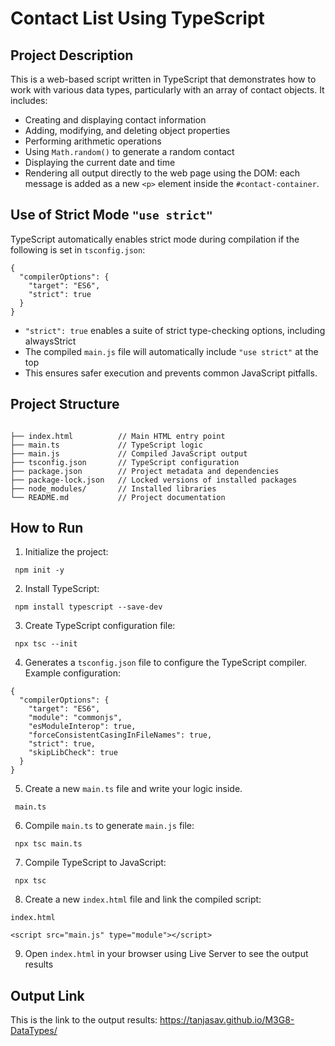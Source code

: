 # Contact List Using TypeScript

## Project Description

This is a web-based script written in TypeScript that demonstrates how to work with various data types, particularly with an array of contact objects. It includes:
- Creating and displaying contact information
- Adding, modifying, and deleting object properties
- Performing arithmetic operations
- Using `Math.random()` to generate a random contact
- Displaying the current date and time
- Rendering all output directly to the web page using the DOM: each message is added as a new `<p>` element inside the `#contact-container`.

## Use of Strict Mode `"use strict"`

TypeScript automatically enables strict mode during compilation if the following is set in `tsconfig.json`:
``` 
{  
  "compilerOptions": {  
    "target": "ES6",  
    "strict": true  
  }  
}
```
- `"strict": true` enables a suite of strict type-checking options, including alwaysStrict
- The compiled `main.js` file will automatically include `"use strict"` at the top
- This ensures safer execution and prevents common JavaScript pitfalls.

## Project Structure
```

├── index.html          // Main HTML entry point  
├── main.ts             // TypeScript logic  
├── main.js             // Compiled JavaScript output  
├── tsconfig.json       // TypeScript configuration  
├── package.json        // Project metadata and dependencies  
├── package-lock.json   // Locked versions of installed packages  
├── node_modules/       // Installed libraries  
└── README.md           // Project documentation
```

## How to Run
1. Initialize the project:
```
 npm init -y
```
 
2. Install TypeScript:
```
 npm install typescript --save-dev
```
3. Create TypeScript configuration file:
```
 npx tsc --init
```
4.	Generates a `tsconfig.json` file to configure the TypeScript compiler. Example configuration:
```
{
  "compilerOptions": {
    "target": "ES6",
    "module": "commonjs",
    "esModuleInterop": true,
    "forceConsistentCasingInFileNames": true,
    "strict": true,
    "skipLibCheck": true
  }
}
```
5. Create a new `main.ts` file and write your logic inside.
```
 main.ts
```
6. Сompile `main.ts` to generate `main.js` file:
```
 npx tsc main.ts
```
7. Compile TypeScript to JavaScript:
```
 npx tsc
```
8. Create a new `index.html` file and link the compiled script:
```
index.html
```
```
<script src="main.js" type="module"></script>
```
9. Open `index.html` in your browser using Live Server to see the output results

##  Output Link

This is the link to the output results:
https://tanjasav.github.io/M3G8-DataTypes/
